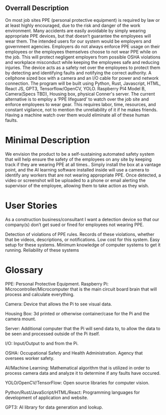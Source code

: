 ## Overrall Description 
On most job sites PPE (personal protective equipment) is required by law or at least highly encouraged, 
due to the risk and danger of the work environment.  Many accidents are easily avoidable by simply wearing appropriate 
PPE devices, but that doesn’t guarantee the employees will wear them.  The intended users for our system would 
be employers and government agencies. Employers do not always enforce PPE usage on their employees or the employees 
themselves choose to not wear PPE while on the job.  This will protect negligent employers from possible OSHA 
violations and workplace misconduct while keeping the employees safe and reducing injuries.  The device acts as a 
safety net over the employees to protect them by detecting and identifying faults and notifying the correct 
authority.  A cellphone sized box with a camera and an I/O cable for power and network connection.  The program will 
be built using Python, Rust, Javascript, HTML, React JS, GPT3, Tensorflow/OpenCV, YOLO.  Raspberry PI4 Model B, 
Camera(Specs TBD), Housing box, physical Conner's server. The current alternative is to employ a ‘PPE lifeguard’ 
to watch over the job site and enforce employees to wear gear. This requires labor, time, resources, 
and constant vigilance, not to mention the unreliability of it if he makes friends. Having a machine watch over 
them would eliminate all of these human faults.


# Minimal Description
We envision the product to be a self-sustaining automated safety system that will help ensure the safety of 
the employees on any site by keeping track if they are wearing PPE at all times.. Simply install the box at a 
vantage point, and the AI learning software installed inside will use a camera to identify any workers that are not 
wearing appropriate PPE. Once detected, a video or screenshot will be uploaded to a phone or email alerting the 
supervisor of the employee, allowing them to take action as they wish.


# User Stories
As a construction business/consultant I want a detection device so that our company(s) don’t 
get sued or fined for employees not wearing PPE.

Detection of violations of PPE rules.
Records of these violations, whether that be videos, descriptions, or notifications. 
Low cost for this system.
Easy setup for these systems. 
Minimum knowledge of computer systems to get it running.
Reliability of these systems 


# Glossary
PPE: Personal Protective Equipment.
Raspberry Pi: Microcontroller/Microcomputer that is the main circuit board brain that will process 
and calculate everything.

Camera: Device that allows the Pi to see visual data.

Housing Box: 3d printed or otherwise container/case for the Pi and the camera mount.

Server: Additional computer that the Pi will send data to, to allow the data to be seen and processed outside 
of the Pi itself.

I/O: Input/Output to and from the Pi.

OSHA: Occupational Safety and Health Administration. Agency that oversees worker safety.

AI/Machine Learning: Mathematical algorithm that is utilized in order to process camera data and analyze 
it to determine if any faults have occured.

YOLO/OpenCV/TensorFlow: Open source libraries for computer vision.

Python/Rust/JavaScript/HTML/React: Programming languages for development of application and website.

GPT3: AI library for data generation and lookup.



